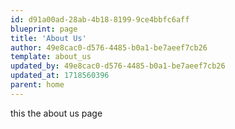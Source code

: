 ```yaml
---
id: d91a00ad-28ab-4b18-8199-9ce4bbfc6aff
blueprint: page
title: 'About Us'
author: 49e8cac0-d576-4485-b0a1-be7aeef7cb26
template: about_us
updated_by: 49e8cac0-d576-4485-b0a1-be7aeef7cb26
updated_at: 1718560396
parent: home
---
```

this the about us page